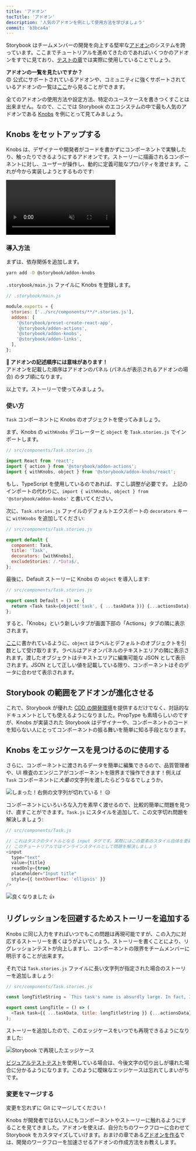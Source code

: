 ```yaml
---
title: 'アドオン'
tocTitle: 'アドオン'
description: '人気のアドオンを例として使用方法を学びましょう'
commit: 'b3bca4a'
---
```


Storybook はチームメンバーの開発を向上する堅牢な[アドオン](https://storybook.js.org/addons/introduction/)のシステムを誇っています。ここまでチュートリアルを進めてきたのであればいくつかのアドオンをすでに見ており、[テストの章](/react/ja/test/)では実際に使用していることでしょう。

<div class="aside">
<strong>アドオンの一覧を見たいですか？</strong>
<br/>
😍 公式にサポートされているアドオンや、コミュニティに強くサポートされているアドオンの一覧は<a href="https://storybook.js.org/addons/addon-gallery/">ここ</a>から見ることができます。
</div>

全てのアドオンの使用方法や設定方法、特定のユースケースを書きつくすことは出来ません。なので、ここでは Storybook のエコシステムの中で最も人気のアドオンである [Knobs](https://github.com/storybooks/storybook/tree/master/addons/knobs) を例にとって見てみましょう。

## Knobs をセットアップする

Knobs は、デザイナーや開発者がコードを書かずにコンポーネントで実験したり、触ったりできるようにするアドオンです。ストーリーに描画されるコンポーネントに対し、ユーザーが操作し、動的に定義可能なプロパティを渡せます。これが今から実装しようとするものです:

<video autoPlay muted playsInline loop>
  <source
    src="/intro-to-storybook/addon-knobs-demo.mp4"
    type="video/mp4"
  />
</video>

### 導入方法

まずは、依存関係を追加します。

```bash
yarn add -D @storybook/addon-knobs
```

`.storybook/main.js` ファイルに Knobs を登録します。

```javascript
// .storybook/main.js

module.exports = {
  stories: ['../src/components/**/*.stories.js'],
  addons: [
    '@storybook/preset-create-react-app',
    '@storybook/addon-actions',
    '@storybook/addon-knobs',
    '@storybook/addon-links',
  ],
};
```

<div class="aside">
<strong>📝 アドオンの記述順序には意味があります！</strong>
<br/>
アドオンを記載した順序はアドオンのパネル (パネルが表示されるアドオンの場合) のタブ順になります。
</div>

以上です。ストーリーで使ってみましょう。

### 使い方

`Task` コンポーネントに Knobs のオブジェクトを使ってみましょう。

まず、Knobs の `withKnobs` デコレーターと `object` を `Task.stories.js` でインポートします。

```javascript
// src/components/Task.stories.js

import React from 'react';
import { action } from '@storybook/addon-actions';
import { withKnobs, object } from '@storybook/addon-knobs/react';
```

<div class="aside">
もし、TypeScript を使用しているのであれば、すこし調整が必要です。
上記のインポートの代わりに、<code>import { withKnobs, object } from '@storybook/addon-knobs'</code> と書いてください。
</div>

次に、`Task.stories.js` ファイルのデフォルトエクスポートの `decorators` キーに `withKnobs` を追加してください:

```javascript
// src/components/Task.stories.js

export default {
  component: Task,
  title: 'Task',
  decorators: [withKnobs],
  excludeStories: /.*Data$/,
};
```

最後に、Default ストーリーに Knobs の `object` を導入します:

```javascript
// src/components/Task.stories.js

export const Default = () => {
  return <Task task={object('task', { ...taskData })} {...actionsData} />;
};
```

すると、「Knobs」という新しいタブが画面下部の「Actions」タブの隣に表示されます。

[ここ](https://github.com/storybooks/storybook/tree/master/addons/knobs#object)に書かれているように、`object` はラベルとデフォルトのオブジェクトを引数として受け取ります。ラベルはアドオンパネルのテキストエリアの隣に表示されます。渡したオブジェクトはテキストエリアに編集可能な JSON として表示されます。JSON として正しい値を記載している限り、コンポーネントはそのデータに合わせて表示されます。

## Storybook の範囲をアドオンが進化させる

これで、Storybook が優れた [CDD の開発環境](https://blog.hichroma.com/component-driven-development-ce1109d56c8e)を提供するだけでなく、対話的なドキュメントとしても使えるようになりました。PropType も素晴らしいのですが、Knobs が実装された Storybook はデザイナーや、コンポーネントのコードを知らない人にとってコンポーネントの振る舞いを簡単に知る手段となります。

## Knobs をエッジケースを見つけるのに使用する

さらに、コンポーネントに渡されるデータを簡単に編集できるので、品質管理者や、UI 検査のエンジニアがコンポーネントを限界まで操作できます！例えば `Task` コンポーネントに*大量の*文字列を渡したらどうなるでしょうか。

![しまった！右側の文字列が切れている！](/intro-to-storybook/addon-knobs-demo-edge-case.png) 😥

コンポーネントにいろいろな入力を素早く渡せるので、比較的簡単に問題を見つけ、直すことができます。`Task.js` にスタイルを追加して、この文字切れ問題を解決しましょう:

```javascript
// src/components/Task.js

// これはタスクのタイトルとなる input タグです。実際にはこの要素のスタイル自体を更新するべきでしょうが
// このチュートリアルではインラインスタイルとして問題を解決しましょう
<input
  type="text"
  value={title}
  readOnly={true}
  placeholder="Input title"
  style={{ textOverflow: 'ellipsis' }}
/>
```

![良くなりました](/intro-to-storybook/addon-knobs-demo-edge-case-resolved.png) 👍

## リグレッションを回避するためストーリーを追加する

Knobs に同じ入力をすればいつでもこの問題は再現可能ですが、この入力に対応するストーリーを書くほうがよいでしょう。ストーリーを書くことにより、リグレッションテストが向上しますし、コンポーネントの限界をチームメンバーに明示することが出来ます。

それでは `Task.stories.js` ファイルに長い文字列が指定された場合のストーリーを追加しましょう:

```javascript
// src/components/Task.stories.js

const longTitleString = `This task's name is absurdly large. In fact, I think if I keep going I might end up with content overflow. What will happen? The star that represents a pinned task could have text overlapping. The text could cut-off abruptly when it reaches the star. I hope not!`;

export const LongTitle = () => (
  <Task task={{ ...taskData, title: longTitleString }} {...actionsData} />
);
```

ストーリーを追加したので、このエッジケースをいつでも再現できるようになりました:

![Storybook で再現したエッジケース](/intro-to-storybook/addon-knobs-demo-edge-case-in-storybook.png)

[ビジュアルテストテスト](/react/ja/test/)を使用している場合は、今後文字の切り出しが壊れた場合に分かるようになります。このように曖昧なエッジケースは忘れてしまいがちです。

### 変更をマージする

変更を忘れずに Git にマージしてください！

<div class="aside">
<p>Knobs が開発者ではない人にもコンポーネントやストーリーに触れるようにすることを見てきました。アドオンを使えば、自分たちのワークフローに合わせて Storybook をカスタマイズしていけます。おまけの章である<a href="/intro-to-storybook/react/ja/creating-addons">アドオンを作る</a>では、開発のワークフローを加速させるアドオンの作成方法をお教えします。</p>
</div>
